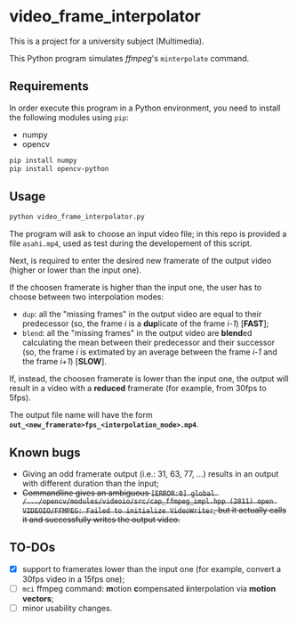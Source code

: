 # video_frame_interpolator
This is a project for a university subject (Multimedia).

This Python program simulates *ffmpeg*'s `minterpolate` command.

## Requirements
In order execute this program in a Python environment, you need to install the following modules using `pip`:
* numpy
* opencv

```bash
pip install numpy
pip install opencv-python
```

## Usage
```bash
python video_frame_interpolator.py
```
The program will ask to choose an input video file; in this repo is provided a file `asahi.mp4`, used as test during the developement of this script.

Next, is required to enter the desired new framerate of the output video (higher or lower than the input one).

If the choosen framerate is higher than the input one, the user has to choose between two interpolation modes:
* `dup`: all the "missing frames" in the output video are equal to their predecessor (so, the frame *i* is a **dup**licate of the frame *i-1*) [**FAST**];
* `blend`: all the "missing frames" in the output video are **blend**ed calculating the mean between their predecessor and their successor (so, the frame *i* is extimated by an average between the frame *i-1* and the frame *i+1*) [**SLOW**].

If, instead, the choosen framerate is lower than the input one, the output will result in a video with a **reduced** framerate (for example, from 30fps to 5fps).

The output file name will have the form **`out_<new_framerate>fps_<interpolation_mode>.mp4`**.

## Known bugs
* Giving an odd framerate output (i.e.: 31, 63, 77, ...) results in an output with different duration than the input;
* ~~Commandline gives an ambiguous `[ERROR:0] global /.../opencv/modules/videoio/src/cap_ffmpeg_impl.hpp (2811) open VIDEOIO/FFMPEG: Failed to initialize VideoWriter`, but it actually calls it and successfully writes the output video.~~

## TO-DOs
- [x] support to framerates lower than the input one (for example, convert a 30fps video in a 15fps one);
- [ ] `mci` ffmpeg command: **m**otion **c**ompensated **i**interpolation via **motion vectors**;
- [ ] minor usability changes. 
